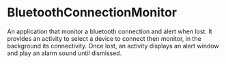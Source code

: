 # BluetoothConnectionMonitor

An application that monitor a bluetooth connection and alert when lost. 
It provides an activity to select a device to connect then monitor, in the background its connectivity.
Once lost, an activity displays an alert window and play an alarm sound until dismissed.

